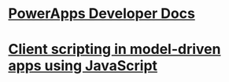 # [PowerApps Developer Docs](overview.md)
# [Client scripting in model-driven apps using JavaScript](clientapi/client-scripting.md)